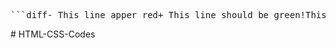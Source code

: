 <pre>```diff- This line apper red+ This line should be green!This line might be orange```</pre># HTML-CSS-Codes
